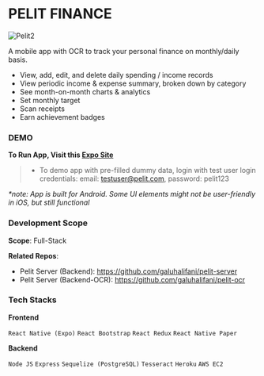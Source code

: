 # PELIT FINANCE

![Pelit2](https://user-images.githubusercontent.com/81514521/129082767-2324d7c9-c0c1-46b8-8015-b8e7c178ca02.jpg)

A mobile app with OCR to track your personal finance on monthly/daily basis. 

- View, add, edit, and delete daily spending / income records
- View periodic income & expense summary, broken down by category
- See month-on-month charts & analytics
- Set monthly target
- Scan receipts
- Earn achievement badges 

### DEMO
**To Run App, Visit this [Expo Site](https://expo.dev/@galuhalifani/pelit-finance)**

>- To demo app with pre-filled dummy data, login with test user login credentials: email: testuser@pelit.com,  password: pelit123

_*note: App is built for Android. Some UI elements might not be user-friendly in iOS, but still functional_

### Development Scope
**Scope**: Full-Stack

**Related Repos**:

- Pelit Server (Backend): https://github.com/galuhalifani/pelit-server 
- Pelit Server (Backend-OCR): https://github.com/galuhalifani/pelit-ocr

### Tech Stacks
**Frontend**

```React Native (Expo)```
```React Bootstrap```
```React Redux```
```React Native Paper```

**Backend**

```Node JS```
```Express```
```Sequelize (PostgreSQL)```
```Tesseract```
```Heroku```
```AWS EC2```
